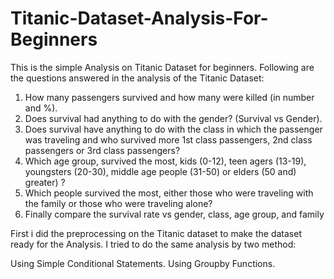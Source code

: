 # Titanic-Dataset-Analysis-For-Beginners

This is the simple Analysis on Titanic Dataset for beginners. Following are the questions answered in the analysis of the Titanic Dataset:

  1) How many passengers survived and how many were killed (in number and %).
  2) Does survival had anything to do with the gender? (Survival vs Gender).
  3) Does survival have anything to do with the class in which the passenger was traveling and who survived more 1st class passengers, 2nd class passengers or 3rd class passengers?
  4) Which age group, survived the most, kids (0-12), teen agers (13-19), youngsters (20-30), middle age people (31-50) or elders (50 and) greater) ?
  5) Which people survived the most, either those who were traveling with the family or those who were traveling alone?
  6) Finally compare the survival rate vs gender, class, age group, and family
  
First i did the preprocessing on the Titanic dataset to make the dataset ready for the Analysis. I tried to do the same analysis by two method:

Using Simple Conditional Statements.
Using Groupby Functions.

